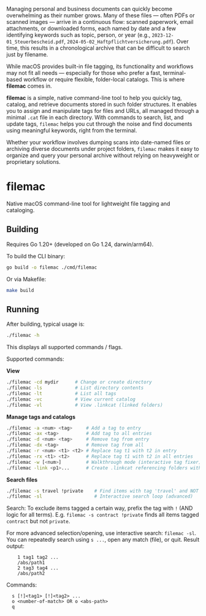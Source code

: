 Managing personal and business documents can quickly become overwhelming as their number grows. Many of these files — often PDFs or scanned images — arrive in a continuous flow: scanned paperwork, email attachments, or downloaded forms, each named by date and a few identifying keywords such as topic, person, or year (e.g., `2023-12-01_Steuerbescheid.pdf`, `2024-05-02_Haftpflichtversicherung.pdf`). Over time, this results in a chronological archive that can be difficult to search just by filename.

While macOS provides built-in file tagging, its functionality and workflows may not fit all needs — especially for those who prefer a fast, terminal-based workflow or require flexible, folder-local catalogs. This is where **filemac** comes in.

**filemac** is a simple, native command-line tool to help you quickly tag, catalog, and retrieve documents stored in such folder structures. It enables you to assign and manipulate tags for files and URLs, all managed through a minimal `.cat` file in each directory. With commands to search, list, and update tags, `filemac` helps you cut through the noise and find documents using meaningful keywords, right from the terminal.

Whether your workflow involves dumping scans into date-named files or archiving diverse documents under project folders, `filemac` makes it easy to organize and query your personal archive without relying on heavyweight or proprietary solutions.


# filemac

Native macOS command-line tool for lightweight file tagging and cataloging.

## Building

Requires Go 1.20+ (developed on Go 1.24, darwin/arm64).

To build the CLI binary:

```sh
go build -o filemac ./cmd/filemac
```

Or via Makefile:
```sh
make build
```

## Running

After building, typical usage is:

```sh
./filemac -h
```

This displays all supported commands / flags.

Supported commands:

**View**
```sh
./filemac -cd mydir      # Change or create directory
./filemac -ls            # List directory contents
./filemac -lt            # List all tags
./filemac -vc            # View current catalog
./filemac -vl            # View .linkcat (linked folders)
```
**Manage tags and catalogs**
```sh
./filemac -a <num> <tag>     # Add a tag to entry
./filemac -ax <tag>          # Add tag to all entries
./filemac -d <num> <tag>     # Remove tag from entry
./filemac -dx <tag>          # Remove tag from all
./filemac -r <num> <t1> <t2> # Replace tag t1 with t2 in entry
./filemac -rx <t1> <t2>      # Replace tag t1 with t2 in all entries
./filemac -w [<num>]         # Walkthrough mode (interactive tag fixer)
./filemac -link <p1>...      # Create .linkcat referencing folders with a .cat file
```
**Search files**
```sh
./filemac -s travel !private    # Find items with tag 'travel' and NOT 'private'
./filemac -sl            		# Interactive search loop (advanced)
```

Search: To exclude items tagged a certain way, prefix the tag with `!` (AND logic for all terms).
E.g. `filemac -s contract !private` finds all items tagged `contract` but not `private`.

For more advanced selection/opening, use interactive search: `filemac -sl`.
You can repeatedly search using `s ...`, open any match (file), or quit. Result output:
```
    1 tag1 tag2 ...
    /abs/path1
    2 tag3 tag4 ...
    /abs/path2
```
Commands:
```
  s [!]<tag1> [!]<tag2> ...
  o <number-of-match> OR o <abs-path>
  q
```
